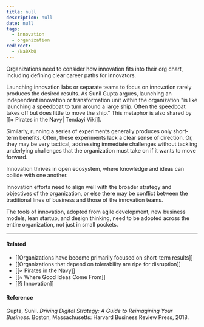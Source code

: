 ```yaml
---
title: null
description: null
date: null
tags:
  - innovation
  - organization
redirect:
  - /Na0XbQ
---
```


Organizations need to consider how innovation fits into their org chart, including defining clear career paths for innovators.

Launching innovation labs or separate teams to focus on innovation rarely produces the desired results. As Sunil Gupta argues, launching an independent innovation or transformation unit within the organization "is like launching a speedboat to turn around a large ship. Often the speedboat takes off but does little to move the ship." This metaphor is also shared by [[≈ Pirates in the Navy| Tendayi Viki]].

Similarly, running a series of experiments generally produces only short-term benefits. Often, these experiments lack a clear sense of direction. Or, they may be very tactical, addressing immediate challenges without tackling underlying challenges that the organization must take on if it wants to move forward.

Innovation thrives in open ecosystem, where knowledge and ideas can collide with one another.

Innovation efforts need to align well with the broader strategy and objectives of the organization, or else there may be conflict between the traditional lines of business and those of the innovation teams.

The tools of innovation, adopted from agile development, new business models, lean startup, and design thinking, need to be adopted across the entire organization, not just in small pockets.

---

#### Related

- [[Organizations have become primarily focused on short-term results]]
- [[Organizations that depend on tolerability are ripe for disruption]]
- [[≈ Pirates in the Navy]]
- [[≈ Where Good Ideas Come From]]
- [[§ Innovation]]

#### Reference

Gupta, Sunil. _Driving Digital Strategy: A Guide to Reimagining Your Business_. Boston, Massachusetts: Harvard Business Review Press, 2018.
